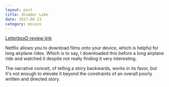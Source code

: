 ```yaml
---
layout: post
title: Shimmer Lake 
date: 2017-06-23
category: movies
---
```

 
[LetterboxD review link](https://letterboxd.com/samarthbhaskar/film/shimmer-lake/)

Netflix allows you to download films onto your device, which is helpful for long airplane rides. Which is to say, I downloaded this before a long airplane ride and watched it despite not really finding it very interesting.

The narrative conceit, of telling a story backwards, works in its favor, but it's not enough to elevate it beyond the constraints of an overall poorly written and directed story.
